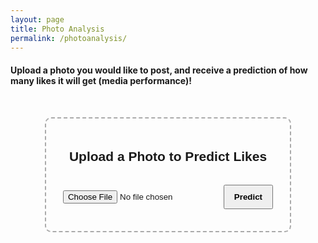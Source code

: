 ```yaml
---
layout: page
title: Photo Analysis
permalink: /photoanalysis/
---
```


#### Upload a photo you would like to post, and receive a prediction of how many likes it will get (media performance)!

<head>
  <title>Photo Upload - Predict Likes</title>
  <style>
    .container {
      width: 350px;
      margin: 50px auto;
      text-align: center;
      border: 2px dashed #aaa;
      padding: 20px;
      border-radius: 10px;
      font-family: Arial, sans-serif;
    }
    img {
      max-width: 100%;
      margin-top: 10px;
      display: none;
      border-radius: 6px;
    }
    button {
      margin-top: 15px;
      padding: 10px 15px;
      font-weight: bold;
      cursor: pointer;
    }
    .results {
      margin-top: 15px;
      font-size: 14px;
      color: #333;
    }
  </style>
</head>

<body>
  <div class="container">
    <h2>Upload a Photo to Predict Likes</h2>
    <input type="file" accept="image/*" id="photoInput" />
    <img id="preview" />
    <button onclick="predictLikes()">Predict</button>
    <div class="results" id="results"></div>
  </div>

  <script>
    const preview = document.getElementById('preview');
    const input = document.getElementById('photoInput');
    const results = document.getElementById('results');

    // Preview uploaded photo
    input.addEventListener('change', function () {
      const file = this.files[0];
      if (file) {
        const reader = new FileReader();
        reader.onload = function (e) {
          preview.src = e.target.result;
          preview.style.display = 'block';
          results.textContent = '';
        };
        reader.readAsDataURL(file);
      }
    });

    // Send photo to backend and display predicted likes
    async function predictLikes() {
      const file = input.files[0];
      if (!file) {
        alert('Please upload a photo first.');
        return;
      }

      const formData = new FormData();
      formData.append('image', file);

      try {
        const res = await fetch('http://localhost:5001/api/predict-likes', {
          method: 'POST',
          body: formData
        });
        const data = await res.json();

        if (data.error) {
          results.innerHTML = `<span style="color:red;">Error: ${data.error}</span>`;
          return;
        }

        results.innerHTML = `
          <strong>Predicted Likes:</strong> ${data.predicted_likes.toFixed(2)}<br>
